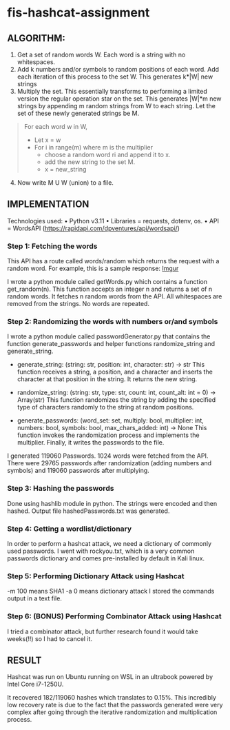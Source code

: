 # fis-hashcat-assignment
## ALGORITHM:
1.	Get a set of random words W. Each word is a string with no whitespaces.
2.	Add k numbers and/or symbols to random positions of each word. Add each iteration of this process to the set W. This generates k*|W| new strings
3.	Multiply the set. This essentially transforms to performing a limited version the regular operation star on the set. This generates |W|*m new strings by appending m random strings from W to each string. Let the set of these newly generated strings be M.
> For each word w in W,
> -	Let x = w
> -	For i in range(m) where m is the multiplier
>   -	choose a random word ri and append it to x.
>   -	add the new string to the set M.
>   -	x = new_string

4.	Now write M U W (union) to a file.

## IMPLEMENTATION
Technologies used:
•	Python v3.11
•	Libraries = requests, dotenv, os.
•	API = WordsAPI (https://rapidapi.com/dpventures/api/wordsapi/)

### Step 1: Fetching the words

 
This API has a route called words/random which returns the request with a random word.
For example, this is a sample response: 
[Imgur](https://imgur.com/brkk7d5)






I wrote a python module called getWords.py which contains a function get_random(n). This function accepts an integer n and returns a set of n random words. It fetches n random words from the API. All whitespaces are removed from the strings. No words are repeated.

### Step 2: Randomizing the words with numbers or/and symbols
I wrote a python module called passwordGenerator.py that contains the function generate_passwords and helper functions randomize_string and generate_string.
-	generate_string: (string: str, position: int, character: str) -> str
This function receives a string, a position, and a character and inserts the character at that position in the string. It returns the new string.

- randomize_string: (string: str, type: str, count: int, count_alt: int = 0) -> Array(str)
This function randomizes the string by adding the specified type of characters randomly to the string at random positions.

-	generate_passwords: (word_set: set, multiply: bool, multiplier: int, numbers: bool, symbols: bool, max_chars_added: int) -> None
This function invokes the randomization process and implements the multiplier. Finally, it writes the passwords to the file.


I generated 119060 Passwords.
 1024 words were fetched from the API. There were 29765 passwords after randomization (adding numbers and symbols) and 119060 passwords after multiplying.


### Step 3: Hashing the passwords
Done using hashlib module in python. The strings were encoded and then hashed. Output file hashedPasswords.txt was generated.
 
 
### Step 4: Getting a wordlist/dictionary
In order to perform a hashcat attack, we need a dictionary of commonly used passwords. I went with rockyou.txt, which is a very common passwords dictionary and comes pre-installed by default in Kali linux.
 
### Step 5: Performing Dictionary Attack using Hashcat
-m 100 means SHA1 -a 0 means dictionary attack
I stored the commands output in a text file.
 
### Step 6: (BONUS) Performing Combinator Attack using Hashcat
I tried a combinator attack, but further research found it would take weeks(!!) so I had to cancel it.
## RESULT
Hashcat was run on Ubuntu running on WSL in an ultrabook powered by Intel Core i7-1250U.
 
It recovered 182/119060 hashes which translates to 0.15%.
This incredibly low recovery rate is due to the fact that the passwords generated were very complex after going through the iterative randomization and multiplication process.
